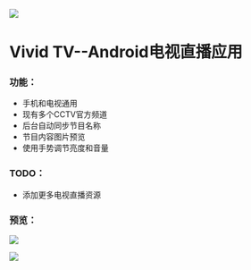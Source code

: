 ![](https://github.com/lvliheng/VividTv/blob/master/app/src/main/res/mipmap-xxxhdpi/ic_launcher.png)

Vivid TV--Android电视直播应用
=

### 功能：

* 手机和电视通用
* 现有多个CCTV官方频道
* 后台自动同步节目名称
* 节目内容图片预览
* 使用手势调节亮度和音量

### TODO：
* 添加更多电视直播资源

### 预览：

![](https://github.com/lvliheng/VividTv/blob/master/screenshots/device-2019-07-30-213629.png)

![](https://github.com/lvliheng/VividTv/blob/master/screenshots/device-2019-08-01-123750.png)
